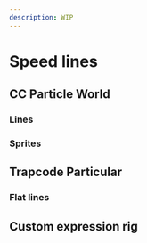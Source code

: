 ```yaml
---
description: WIP
---
```


# Speed lines

## CC Particle World

### Lines

### Sprites

## Trapcode Particular&#x20;

### Flat lines

## &#x20;Custom expression rig&#x20;

##

###
